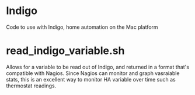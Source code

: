 # Indigo
Code to use with Indigo, home automation on the Mac platform

# read_indigo_variable.sh
Allows for a variable to be read out of Indigo, and returned in a format that's compatible with Nagios. Since Nagios can monitor and graph vasraiable stats, this is an excellent way to monitor HA variable over time such as thermostat readings.
